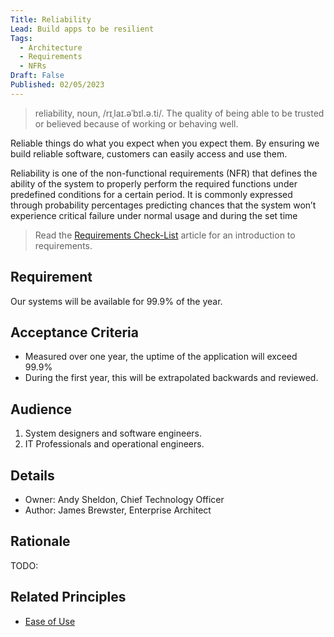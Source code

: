 ```yaml
---
Title: Reliability
Lead: Build apps to be resilient
Tags:
  - Architecture
  - Requirements
  - NFRs
Draft: False
Published: 02/05/2023
---
```

> reliability, noun, /rɪˌlaɪ.əˈbɪl.ə.ti/. The quality of being able to be trusted or believed because of working or behaving well.

Reliable things do what you expect when you expect them. By ensuring we build reliable software, customers can easily access and use them.

Reliability is one of the non-functional requirements (NFR) that defines the ability of the system to properly perform the required functions under predefined conditions for a certain period. It is commonly expressed through probability percentages predicting chances that the system won’t experience critical failure under normal usage and during the set time

> Read the [Requirements Check-List](xref:requirements-checklist) article for an introduction to requirements.

## Requirement

Our systems will be available for 99.9% of the year.

## Acceptance Criteria

* Measured over one year, the uptime of the application will exceed 99.9%
* During the first year, this will be extrapolated backwards and reviewed.

## Audience

  1. System designers and software engineers.
  2. IT Professionals and operational engineers.

## Details

* Owner: Andy Sheldon, Chief Technology Officer
* Author: James Brewster, Enterprise Architect

## Rationale

TODO:

## Related Principles

* [Ease of Use](xref:ease-of-use)
